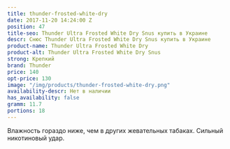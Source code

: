 ```yaml
---
title: thunder-frosted-white-dry
date: 2017-11-20 14:24:00 Z
position: 47
title-seo: Thunder Ultra Frosted White Dry Snus купить в Украине
descr: Снюс Thunder Ultra Frosted White Dry Snus купить в Украине
product-name: Thunder Ultra Frosted White Dry
product-alt: Thunder Ultra Frosted White Dry Snus
strong: Крепкий
brand: Thunder
price: 140
opt-price: 130
image: "/img/products/thunder-frosted-white-dry.png"
availability-descr: Нет в наличии
has_availability: false
gramm: 11.7
portions: 18
---
```


Влажность гораздо ниже, чем в других жевательных табаках. Сильный никотиновый удар.
